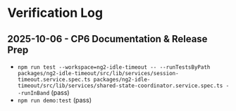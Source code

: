 # Verification Log

## 2025-10-06 - CP6 Documentation & Release Prep
- `npm run test --workspace=ng2-idle-timeout -- --runTestsByPath packages/ng2-idle-timeout/src/lib/services/session-timeout.service.spec.ts packages/ng2-idle-timeout/src/lib/services/shared-state-coordinator.service.spec.ts --runInBand` (pass)
- `npm run demo:test` (pass)
